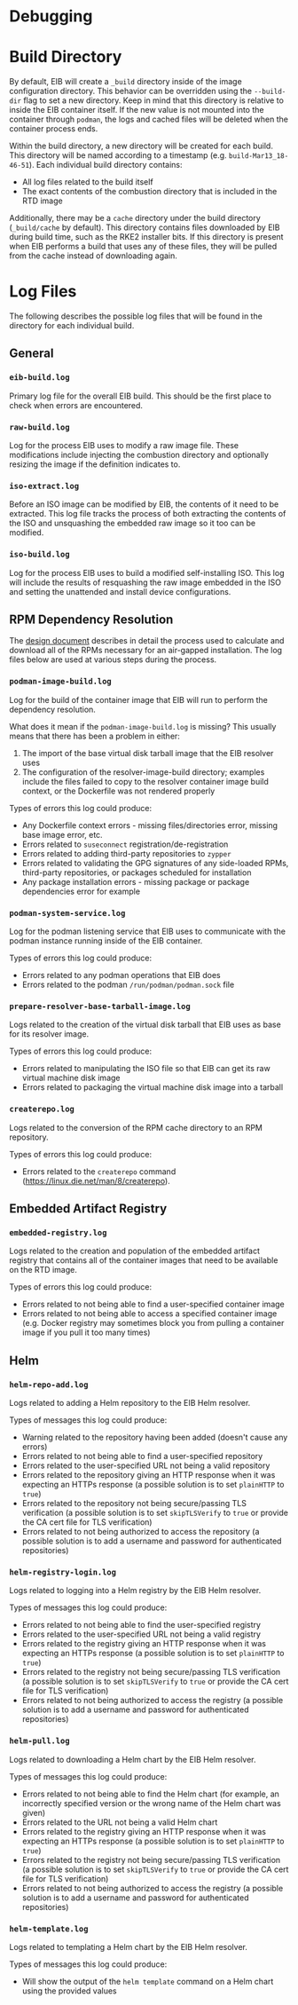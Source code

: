 # Debugging

# Build Directory

By default, EIB will create a `_build` directory inside of the image configuration directory. This behavior can
be overridden using the `--build-dir` flag to set a new directory. Keep in mind that this directory is relative to
inside the EIB container itself. If the new value is not mounted into the container through `podman`, the 
logs and cached files will be deleted when the container process ends.

Within the build directory, a new directory will be created for each build. This directory will be named according
to a timestamp (e.g. `build-Mar13_18-46-51`). Each individual build directory contains:

* All log files related to the build itself
* The exact contents of the combustion directory that is included in the RTD image

Additionally, there may be a `cache` directory under the build directory (`_build/cache` by default). This directory
contains files downloaded by EIB during build time, such as the RKE2 installer bits. If this directory is present
when EIB performs a build that uses any of these files, they will be pulled from the cache instead of downloading again.

# Log Files

The following describes the possible log files that will be found in the directory for each individual build.

## General

### `eib-build.log`

Primary log file for the overall EIB build. This should be the first place to check when errors are encountered.

### `raw-build.log`

Log for the process EIB uses to modify a raw image file. These modifications include injecting the combustion directory
and optionally resizing the image if the definition indicates to.

### `iso-extract.log`

Before an ISO image can be modified by EIB, the contents of it need to be extracted. This log file tracks the
process of both extracting the contents of the ISO and unsquashing the embedded raw image so it too
can be modified.

### `iso-build.log`

Log for the process EIB uses to build a modified self-installing ISO. This log will include the results of resquashing
the raw image embedded in the ISO and setting the unattended and install device configurations.

## RPM Dependency Resolution

The [design document](./design/pkg-resolution.md) describes in detail the process used to calculate and download all
of the RPMs necessary for an air-gapped installation. The log files below are used at various steps during the process.

### `podman-image-build.log`

Log for the build of the container image that EIB will run to perform the dependency resolution. 

What does it mean if the `podman-image-build.log` is missing? This usually means that there has been a problem in either:
1. The import of the base virtual disk tarball image that the EIB resolver uses
1. The configuration of the resolver-image-build directory; examples include the files failed to copy to the resolver
   container image build context, or the Dockerfile was not rendered properly

Types of errors this log could produce:
* Any Dockerfile context errors - missing files/directories error, missing base image error, etc.
* Errors related to `suseconnect` registration/de-registration
* Errors related to adding third-party repositories to `zypper`
* Errors related to validating the GPG signatures of any side-loaded RPMs, third-party repositories,
  or packages scheduled for installation
* Any package installation errors - missing package or package dependencies error for example

### `podman-system-service.log`

Log for the podman listening service that EIB uses to communicate with the podman instance running inside of the EIB
container.

Types of errors this log could produce:
* Errors related to any podman operations that EIB does
* Errors related to the podman `/run/podman/podman.sock` file

### `prepare-resolver-base-tarball-image.log`

Logs related to the creation of the virtual disk tarball that EIB uses as base for its resolver image.

Types of errors this log could produce:
* Errors related to manipulating the ISO file so that EIB can get its raw virtual machine disk image
* Errors related to packaging the virtual machine disk image into a tarball 

### `createrepo.log`

Logs related to the conversion of the RPM cache directory to an RPM repository.

Types of errors this log could produce:
* Errors related to the `createrepo` command (https://linux.die.net/man/8/createrepo).

## Embedded Artifact Registry

### `embedded-registry.log`

Logs related to the creation and population of the embedded artifact registry that contains all of the container
images that need to be available on the RTD image.

Types of errors this log could produce:
* Errors related to not being able to find a user-specified container image
* Errors related to not being able to access a specified container image (e.g. Docker registry may sometimes block
  you from pulling a container image if you pull it too many times)

## Helm

### `helm-repo-add.log`

Logs related to adding a Helm repository to the EIB Helm resolver.

Types of messages this log could produce:
* Warning related to the repository having been added (doesn't cause any errors)
* Errors related to not being able to find a user-specified repository
* Errors related to the user-specified URL not being a valid repository
* Errors related to the repository giving an HTTP response when it was expecting an HTTPs response
  (a possible solution is to set `plainHTTP` to `true`)
* Errors related to the repository not being secure/passing TLS verification
  (a possible solution is to set `skipTLSVerify` to `true` or provide the CA cert file for TLS verification)
* Errors related to not being authorized to access the repository
  (a possible solution is to add a username and password for authenticated repositories)

### `helm-registry-login.log`

Logs related to logging into a Helm registry by the EIB Helm resolver.

Types of messages this log could produce:
* Errors related to not being able to find the user-specified registry
* Errors related to the user-specified URL not being a valid registry
* Errors related to the registry giving an HTTP response when it was expecting an HTTPs response
  (a possible solution is to set `plainHTTP` to `true`)
* Errors related to the registry not being secure/passing TLS verification
  (a possible solution is to set `skipTLSVerify` to `true` or provide the CA cert file for TLS verification)
* Errors related to not being authorized to access the registry
  (a possible solution is to add a username and password for authenticated repositories)

### `helm-pull.log`

Logs related to downloading a Helm chart by the EIB Helm resolver.

Types of messages this log could produce:
* Errors related to not being able to find the Helm chart (for example, an incorrectly specified version or the wrong
  name of the Helm chart was given)
* Errors related to the URL not being a valid Helm chart
* Errors related to the registry giving an HTTP response when it was expecting an HTTPs response
  (a possible solution is to set `plainHTTP` to `true`)
* Errors related to the registry not being secure/passing TLS verification
  (a possible solution is to set `skipTLSVerify` to `true` or provide the CA cert file for TLS verification)
* Errors related to not being authorized to access the registry
  (a possible solution is to add a username and password for authenticated repositories)

### `helm-template.log`

Logs related to templating a Helm chart by the EIB Helm resolver.

Types of messages this log could produce:
* Will show the output of the `helm template` command on a Helm chart using the provided values
